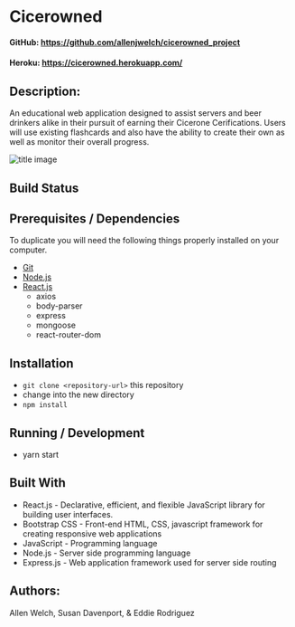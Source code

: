 # Cicerowned

#### GitHub: https://github.com/allenjwelch/cicerowned_project
#### Heroku: https://cicerowned.herokuapp.com/

## Description:
An educational web application designed to assist servers and beer drinkers alike in their pursuit of earning their Cicerone Cerifications. Users will use existing flashcards and also have the ability to create their own as well as monitor their overall progress. 

![title image](/public/images/#.png)

## Build Status
<!-- ![Wercker](https://img.shields.io/wercker/ci/wercker/docs.svg) -->

## Prerequisites / Dependencies
To duplicate you will need the following things properly installed on your computer.
* [Git](http://git-scm.com/)
* [Node.js](http://nodejs.org/)
* [React.js](https://reactjs.org/)
  - axios
  - body-parser
  - express
  - mongoose 
  - react-router-dom

## Installation
* `git clone <repository-url>` this repository
* change into the new directory
* `npm install`

## Running / Development
* yarn start

## Built With
- React.js -  Declarative, efficient, and flexible JavaScript library for building user interfaces.
- Bootstrap CSS - Front-end HTML, CSS, javascript framework for creating responsive web applications
- JavaScript - Programming language
- Node.js - Server side programming language
- Express.js - Web application framework used for server side routing


## Authors:  
Allen Welch, Susan Davenport, & Eddie Rodriguez